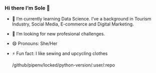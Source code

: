 ### Hi there I’m Sole 👋

- 🌱 I’m currently learning Data Science. I’ve a background in Tourism Industry, Social Media, E-commerce and Digital Marketing.
- 🚀 I’m looking for new profesional challenges.
- 😄 Pronouns: She/Her
- ⚡ Fun fact: I like sewing and upcycling clothes

	/github/pipenv/locked/python-version/:user/:repo

<!--
**sole-legui/sole-legui** is a ✨ _special_ ✨ repository because its `README.md` (this file) appears on your GitHub profile.



